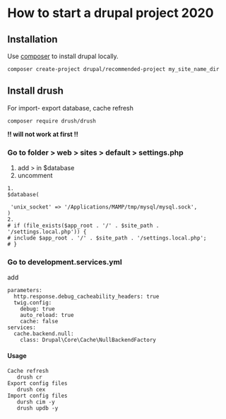 # How to start a drupal project 2020 

## Installation

Use [composer](https://getcomposer.org/)  to install drupal locally. 

```
composer create-project drupal/recommended-project my_site_name_dir
```

## Install drush 
For import- export database, cache refresh 

```
composer require drush/drush 
```
**!! will not work at first !!**

### Go to folder > web > sites > default > settings.php
1. add > in $database 
2. uncomment

```
1. 
$database(

 'unix_socket' => '/Applications/MAMP/tmp/mysql/mysql.sock',
)
2. 
# if (file_exists($app_root . '/' . $site_path . '/settings.local.php')) {
# include $app_root . '/' . $site_path . '/settings.local.php';
# }
```

### Go to development.services.yml 
add 
```
parameters:
  http.response.debug_cacheability_headers: true
  twig.config:
    debug: true
    auto_reload: true
    cache: false
services:
  cache.backend.null:
    class: Drupal\Core\Cache\NullBackendFactory
```
#### Usage

```
Cache refresh
   drush cr
Export config files
   drush cex
Import config files
   dursh cim -y 
   drush updb -y
```

